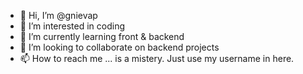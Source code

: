 - 👋 Hi, I’m @gnievap
- 👀 I’m interested in coding
- 🌱 I’m currently learning front & backend
- 💞️ I’m looking to collaborate on backend projects
- 📫 How to reach me ... is a mistery. Just use my username in here.

<!---
gnievap/gnievap is a ✨ special ✨ repository because its `README.md` (this file) appears on your GitHub profile.
You can click the Preview link to take a look at your changes.
--->
